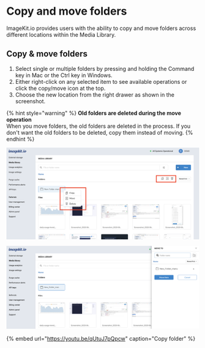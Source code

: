 # Copy and move folders

ImageKit.io provides users with the ability to copy and move folders across different locations within the Media Library.

## Copy & move folders

1. Select single or multiple folders by pressing and holding the Command key in Mac or the Ctrl key in Windows.
2. Either right-click on any selected item to see available operations or click the copy/move icon at the top.
3. Choose the new location from the right drawer as shown in the screenshot.

{% hint style="warning" %}
**Old folders are deleted during the move operation**  
When you move folders, the old folders are deleted in the process. If you don't want the old folders to be deleted, copy them instead of moving.
{% endhint %}

![Copy and move controls](../../.gitbook/assets/copy-move-folder.png)

![New destination for copying/moving the selected folders](../../.gitbook/assets/folder-new-destination.png)

{% embed url="https://youtu.be/qUtuJ7pQpcw" caption="Copy folder" %}

